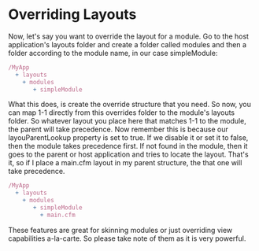 # Overriding Layouts

Now, let's say you want to override the layout for a module. Go to the host application's layouts folder and create a folder called modules and then a folder according to the module name, in our case simpleModule:
```js
/MyApp
  + layouts 
    + modules 
       + simpleModule
```

What this does, is create the override structure that you need. So now, you can map 1-1 directly from this overrides folder to the module's layouts folder. So whatever layout you place here that matches 1-1 to the module, the parent will take precedence. Now remember this is because our layouParentLookup property is set to true. If we disable it or set it to false, then the module takes precedence first. If not found in the module, then it goes to the parent or host application and tries to locate the layout. That's it, so if I place a main.cfm layout in my parent structure, the that one will take precedence.

```js
/MyApp
  + layouts 
    + modules 
       + simpleModule
         + main.cfm
```

These features are great for skinning modules or just overriding view capabilities a-la-carte. So please take note of them as it is very powerful.